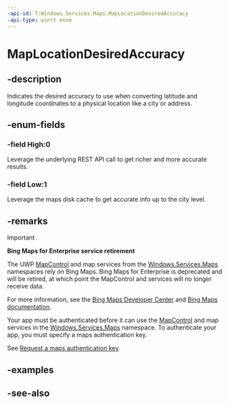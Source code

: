 ```yaml
---
-api-id: T:Windows.Services.Maps.MapLocationDesiredAccuracy
-api-type: winrt enum
---
```


<!-- Enumeration syntax
public enum Windows.Services.Maps.MapLocationDesiredAccuracy : int
-->

# MapLocationDesiredAccuracy

## -description
Indicates the desired accuracy to use when converting latitude and longitude coordinates to a physical location like a city or address.

## -enum-fields
### -field High:0
Leverage the underlying REST API call to get richer and more accurate results.

### -field Low:1
Leverage the maps disk cache to get accurate info up to the city level.

## -remarks

> [!IMPORTANT]
> **Bing Maps for Enterprise service retirement**
>
> The UWP [MapControl](../windows.ui.xaml.controls.maps/mapcontrol.md) and map services from the [Windows.Services.Maps](windows_services_maps.md) namespaces rely on Bing Maps. Bing Maps for Enterprise is deprecated and will be retired, at which point the MapControl and services will no longer receive data.
>
> For more information, see the [Bing Maps Developer Center](https://www.bingmapsportal.com/) and [Bing Maps documentation](/bingmaps/getting-started/).

Your app must be authenticated before it can use the [MapControl](../windows.ui.xaml.controls.maps/mapcontrol.md) and map services in the [Windows.Services.Maps](windows_services_maps.md) namespace. To authenticate your app, you must specify a maps authentication key.

See [Request a maps authentication key](/windows/uwp/maps-and-location/authentication-key).

## -examples

## -see-also